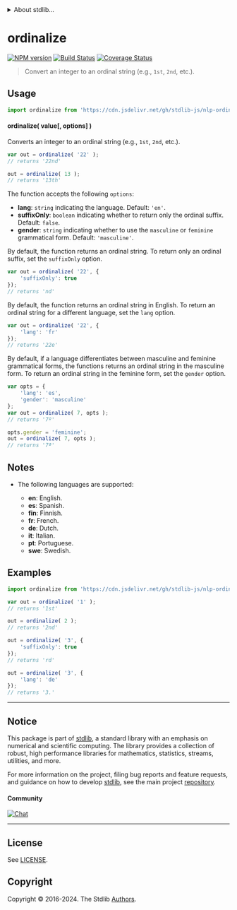 <!--

@license Apache-2.0

Copyright (c) 2022 The Stdlib Authors.

Licensed under the Apache License, Version 2.0 (the "License");
you may not use this file except in compliance with the License.
You may obtain a copy of the License at

   http://www.apache.org/licenses/LICENSE-2.0

Unless required by applicable law or agreed to in writing, software
distributed under the License is distributed on an "AS IS" BASIS,
WITHOUT WARRANTIES OR CONDITIONS OF ANY KIND, either express or implied.
See the License for the specific language governing permissions and
limitations under the License.

-->


<details>
  <summary>
    About stdlib...
  </summary>
  <p>We believe in a future in which the web is a preferred environment for numerical computation. To help realize this future, we've built stdlib. stdlib is a standard library, with an emphasis on numerical and scientific computation, written in JavaScript (and C) for execution in browsers and in Node.js.</p>
  <p>The library is fully decomposable, being architected in such a way that you can swap out and mix and match APIs and functionality to cater to your exact preferences and use cases.</p>
  <p>When you use stdlib, you can be absolutely certain that you are using the most thorough, rigorous, well-written, studied, documented, tested, measured, and high-quality code out there.</p>
  <p>To join us in bringing numerical computing to the web, get started by checking us out on <a href="https://github.com/stdlib-js/stdlib">GitHub</a>, and please consider <a href="https://opencollective.com/stdlib">financially supporting stdlib</a>. We greatly appreciate your continued support!</p>
</details>

# ordinalize

[![NPM version][npm-image]][npm-url] [![Build Status][test-image]][test-url] [![Coverage Status][coverage-image]][coverage-url] <!-- [![dependencies][dependencies-image]][dependencies-url] -->

> Convert an integer to an ordinal string (e.g., `1st`, `2nd`, etc.).

<section class="intro">

</section>

<!-- /.intro -->



<section class="usage">

## Usage

```javascript
import ordinalize from 'https://cdn.jsdelivr.net/gh/stdlib-js/nlp-ordinalize@v0.2.0-deno/mod.js';
```

#### ordinalize( value\[, options] )

Converts an integer to an ordinal string (e.g., `1st`, `2nd`, etc.).

```javascript
var out = ordinalize( '22' );
// returns '22nd'

out = ordinalize( 13 );
// returns '13th'
```

The function accepts the following `options`:

-   **lang**: `string` indicating the language. Default: `'en'`.
-   **suffixOnly**: `boolean` indicating whether to return only the ordinal suffix. Default: `false`.
-   **gender**: `string` indicating whether to use the `masculine` or `feminine` grammatical form. Default: `'masculine'`.

By default, the function returns an ordinal string. To return only an ordinal suffix, set the `suffixOnly` option.

```javascript
var out = ordinalize( '22', {
    'suffixOnly': true
});
// returns 'nd'
```

By default, the function returns an ordinal string in English. To return an ordinal string for a different language, set the `lang` option.

```javascript
var out = ordinalize( '22', {
    'lang': 'fr'
});
// returns '22e'
```

By default, if a language differentiates between masculine and feminine grammatical forms, the functions returns an ordinal string in the masculine form. To return an ordinal string in the feminine form, set the `gender` option.

```javascript
var opts = {
    'lang': 'es',
    'gender': 'masculine'
};
var out = ordinalize( 7, opts );
// returns '7º'

opts.gender = 'feminine';
out = ordinalize( 7, opts );
// returns '7ª'
```

</section>

<!-- /.usage -->

<!-- Package usage notes. Make sure to keep an empty line after the `section` element and another before the `/section` close. -->

<section class="notes">

## Notes

-   The following languages are supported:

    -   **en**: English.
    -   **es**: Spanish.
    -   **fin**: Finnish.
    -   **fr**: French.
    -   **de**: Dutch.
    -   **it**: Italian.
    -   **pt**: Portuguese.
    -   **swe**: Swedish.

</section>

<!-- /.notes -->

<section class="examples">

## Examples

<!-- eslint no-undef: "error" -->

```javascript
import ordinalize from 'https://cdn.jsdelivr.net/gh/stdlib-js/nlp-ordinalize@v0.2.0-deno/mod.js';

var out = ordinalize( '1' );
// returns '1st'

out = ordinalize( 2 );
// returns '2nd'

out = ordinalize( '3', {
    'suffixOnly': true
});
// returns 'rd'

out = ordinalize( '3', {
    'lang': 'de'
});
// returns '3.'
```

</section>

<!-- /.examples -->

<!-- Section to include cited references. If references are included, add a horizontal rule *before* the section. Make sure to keep an empty line after the `section` element and another before the `/section` close. -->

<section class="references">

</section>

<!-- /.references -->

<!-- Section for related `stdlib` packages. Do not manually edit this section, as it is automatically populated. -->

<section class="related">

</section>

<!-- /.related -->

<!-- Section for all links. Make sure to keep an empty line after the `section` element and another before the `/section` close. -->


<section class="main-repo" >

* * *

## Notice

This package is part of [stdlib][stdlib], a standard library with an emphasis on numerical and scientific computing. The library provides a collection of robust, high performance libraries for mathematics, statistics, streams, utilities, and more.

For more information on the project, filing bug reports and feature requests, and guidance on how to develop [stdlib][stdlib], see the main project [repository][stdlib].

#### Community

[![Chat][chat-image]][chat-url]

---

## License

See [LICENSE][stdlib-license].


## Copyright

Copyright &copy; 2016-2024. The Stdlib [Authors][stdlib-authors].

</section>

<!-- /.stdlib -->

<!-- Section for all links. Make sure to keep an empty line after the `section` element and another before the `/section` close. -->

<section class="links">

[npm-image]: http://img.shields.io/npm/v/@stdlib/nlp-ordinalize.svg
[npm-url]: https://npmjs.org/package/@stdlib/nlp-ordinalize

[test-image]: https://github.com/stdlib-js/nlp-ordinalize/actions/workflows/test.yml/badge.svg?branch=v0.2.0
[test-url]: https://github.com/stdlib-js/nlp-ordinalize/actions/workflows/test.yml?query=branch:v0.2.0

[coverage-image]: https://img.shields.io/codecov/c/github/stdlib-js/nlp-ordinalize/main.svg
[coverage-url]: https://codecov.io/github/stdlib-js/nlp-ordinalize?branch=main

<!--

[dependencies-image]: https://img.shields.io/david/stdlib-js/nlp-ordinalize.svg
[dependencies-url]: https://david-dm.org/stdlib-js/nlp-ordinalize/main

-->

[chat-image]: https://img.shields.io/gitter/room/stdlib-js/stdlib.svg
[chat-url]: https://app.gitter.im/#/room/#stdlib-js_stdlib:gitter.im

[stdlib]: https://github.com/stdlib-js/stdlib

[stdlib-authors]: https://github.com/stdlib-js/stdlib/graphs/contributors

[umd]: https://github.com/umdjs/umd
[es-module]: https://developer.mozilla.org/en-US/docs/Web/JavaScript/Guide/Modules

[deno-url]: https://github.com/stdlib-js/nlp-ordinalize/tree/deno
[deno-readme]: https://github.com/stdlib-js/nlp-ordinalize/blob/deno/README.md
[umd-url]: https://github.com/stdlib-js/nlp-ordinalize/tree/umd
[umd-readme]: https://github.com/stdlib-js/nlp-ordinalize/blob/umd/README.md
[esm-url]: https://github.com/stdlib-js/nlp-ordinalize/tree/esm
[esm-readme]: https://github.com/stdlib-js/nlp-ordinalize/blob/esm/README.md
[branches-url]: https://github.com/stdlib-js/nlp-ordinalize/blob/main/branches.md

[stdlib-license]: https://raw.githubusercontent.com/stdlib-js/nlp-ordinalize/main/LICENSE

</section>

<!-- /.links -->
